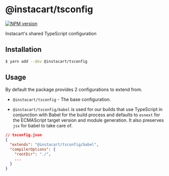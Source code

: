 # @instacart/tsconfig
[![NPM version][npm-image]][npm-url]

Instacart's shared TypeScript configuration

## Installation

```bash
$ yarn add --dev @instacart/tsconfig
```

## Usage

By default the package provides 2 configurations to extend from.

- `@instacart/tsconfig` - The base configuration.

- `@instacart/tsconfig/babel` is used for our builds that use TypeScript in conjunction with Babel for the build process and defaults to `esnext` for the ECMAScript target version and module generation. It also preserves `jsx` for babel to take care of.

```json
// tsconfig.json
{
  "extends": "@instacart/tsconfig/babel",
  "compilerOptions": {
    "rootDir": "./",
    ...
  }
}
```


[npm-url]: https://npmjs.org/package/@instacart/tsconfig
[npm-image]: http://img.shields.io/npm/v/@instacart/tsconfig.svg?style=shield
